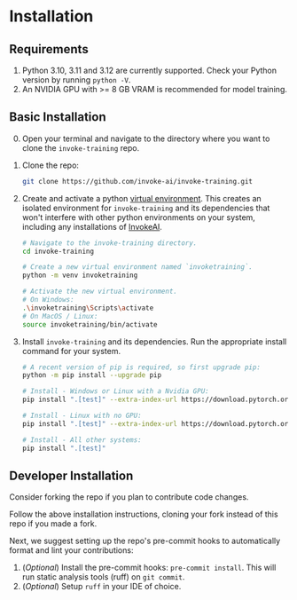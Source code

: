 # Installation

## Requirements

1. Python 3.10, 3.11 and 3.12 are currently supported. Check your Python version by running `python -V`.
2. An NVIDIA GPU with >= 8 GB VRAM is recommended for model training.

## Basic Installation

0. Open your terminal and navigate to the directory where you want to clone the `invoke-training` repo.
1. Clone the repo:

   ```bash
   git clone https://github.com/invoke-ai/invoke-training.git
   ```

2. Create and activate a python [virtual environment](https://docs.python.org/3/library/venv.html#creating-virtual-environments). This creates an isolated environment for `invoke-training` and its dependencies that won't interfere with other python environments on your system, including any installations of [InvokeAI](https://www.github.com/invoke-ai/invokeai).

   ```bash
   # Navigate to the invoke-training directory.
   cd invoke-training

   # Create a new virtual environment named `invoketraining`.
   python -m venv invoketraining

   # Activate the new virtual environment.
   # On Windows:
   .\invoketraining\Scripts\activate
   # On MacOS / Linux:
   source invoketraining/bin/activate
   ```

3. Install `invoke-training` and its dependencies. Run the appropriate install command for your system.

   ```bash
   # A recent version of pip is required, so first upgrade pip:
   python -m pip install --upgrade pip

   # Install - Windows or Linux with a Nvidia GPU:
   pip install ".[test]" --extra-index-url https://download.pytorch.org/whl/cu126

   # Install - Linux with no GPU:
   pip install ".[test]" --extra-index-url https://download.pytorch.org/whl/cpu

   # Install - All other systems:
   pip install ".[test]"
   ```

## Developer Installation

Consider forking the repo if you plan to contribute code changes.

Follow the above installation instructions, cloning your fork instead of this repo if you made a fork.

Next, we suggest setting up the repo's pre-commit hooks to automatically format and lint your contributions:

1. (_Optional_) Install the pre-commit hooks: `pre-commit install`. This will run static analysis tools (ruff) on `git commit`.
2. (_Optional_) Setup `ruff` in your IDE of choice.
